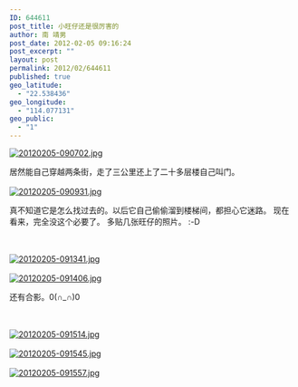 ```yaml
---
ID: 644611
post_title: 小旺仔还是很厉害的
author: 南 靖男
post_date: 2012-02-05 09:16:24
post_excerpt: ""
layout: post
permalink: 2012/02/644611
published: true
geo_latitude:
  - "22.538436"
geo_longitude:
  - "114.077131"
geo_public:
  - "1"
---
```

<a href="https://larryli.cn/wp-content/uploads/2012/02/20120205-090702.jpg"><img src="https://larryli.cn/wp-content/uploads/2012/02/20120205-090702.jpg" alt="20120205-090702.jpg" class="alignnone size-full" /></a>

居然能自己穿越两条街，走了三公里还上了二十多层楼自己叫门。
<br /><br /><a href="https://larryli.cn/wp-content/uploads/2012/02/20120205-090931.jpg"><img src="https://larryli.cn/wp-content/uploads/2012/02/20120205-090931.jpg" alt="20120205-090931.jpg" class="alignnone size-full" /></a>

真不知道它是怎么找过去的。以后它自己偷偷溜到楼梯间，都担心它迷路。
现在看来，完全没这个必要了。
多贴几张旺仔的照片。
:-D

<br /><br /><a href="https://larryli.cn/wp-content/uploads/2012/02/20120205-091341.jpg"><img src="https://larryli.cn/wp-content/uploads/2012/02/20120205-091341.jpg" alt="20120205-091341.jpg" class="alignnone size-full" /></a><br /><br /><a href="https://larryli.cn/wp-content/uploads/2012/02/20120205-091406.jpg"><img src="https://larryli.cn/wp-content/uploads/2012/02/20120205-091406.jpg" alt="20120205-091406.jpg" class="alignnone size-full" /></a>

还有合影。0(∩_∩)0

<br /><br /><a href="https://larryli.cn/wp-content/uploads/2012/02/20120205-091514.jpg"><img src="https://larryli.cn/wp-content/uploads/2012/02/20120205-091514.jpg" alt="20120205-091514.jpg" class="alignnone size-full" /></a><br /><br /><a href="https://larryli.cn/wp-content/uploads/2012/02/20120205-091545.jpg"><img src="https://larryli.cn/wp-content/uploads/2012/02/20120205-091545.jpg" alt="20120205-091545.jpg" class="alignnone size-full" /></a><br /><br /><a href="https://larryli.cn/wp-content/uploads/2012/02/20120205-091557.jpg"><img src="https://larryli.cn/wp-content/uploads/2012/02/20120205-091557.jpg" alt="20120205-091557.jpg" class="alignnone size-full" /></a>